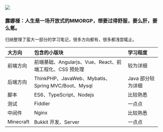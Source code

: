 <img src="./img/luna.png" class="head-img">

<!-- <p class="head-msg">露娜様：好好学习，天天向上</p> -->
<h3 class="head-msg">露娜様：人生是一场开放式的MMORGP，想要过得舒服，要么肝，要么氪。</h3>
<p class="head-msg head-desc">归纳整理了蛮大一部分的学习笔记，很多方向都有，很多都浅尝辄止。</p>

| 大方向    | 包含的小版块                                            | 学习程度          |
| :-------- | :------------------------------------------------------ | :---------------- |
| 前端方向  | 前端基础、Angularjs、Vue、React、前端工程化、CSS 预处理 | 较为详细          |
| 后端方向  | ThinkPHP、JavaWeb、Mybatis、Spring MVC/Boot、Mysql      | Java 部分较为详细 |
| 脚本      | ES6、TypeScript、Nodejs                                 | 比较熟悉            |
| 测试      | Fiddler                                                 | 一点点            |
| 中间件    | Nginx                                                   | 比较熟悉            |
| Minecraft | Bukkit 开发、Server                                     | 一点点            |
